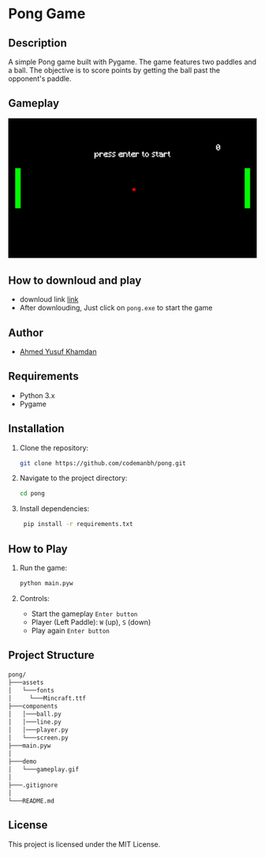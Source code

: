 # Pong Game

## Description

A simple Pong game built with Pygame. The game features two paddles and a ball. The objective is to score points by getting the ball past the opponent's paddle.

## Gameplay
![](demo/gameplay.gif)


## How to downloud and play

- downloud link [link](https://github.com/codemanbh/pong)
- After downlouding, Just click on `pong.exe` to start the game

## Author

- [Ahmed Yusuf Khamdan](https://github.com/codemanbh)

## Requirements

- Python 3.x
- Pygame

## Installation

1. Clone the repository:
   ```sh
   git clone https://github.com/codemanbh/pong.git
   ```
2. Navigate to the project directory:
   ```sh
   cd pong
   ```
3. Install dependencies:
   ```sh
    pip install -r requirements.txt
   ```

## How to Play

1. Run the game:
   ```sh
   python main.pyw
   ```

2. Controls:
   - Start the gameplay `Enter button`
   - Player (Left Paddle): `W` (up), `S` (down)
   - Play again `Enter button`


## Project Structure


```
pong/
├───assets
│   └───fonts
│     └───Mincraft.ttf
├───components
│   │───ball.py
│   │───line.py
│   │───player.py
│   └───screen.py
├───main.pyw
│ 
├───demo
│   └───gameplay.gif
│
├───.gitignore
│
└───README.md
```

## License

This project is licensed under the MIT License.


